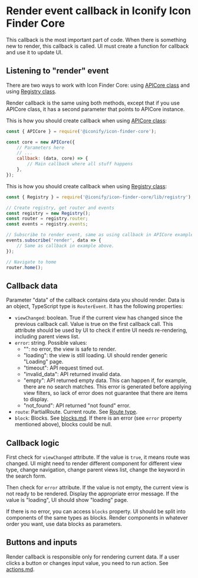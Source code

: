 # Render event callback in Iconify Icon Finder Core

This callback is the most important part of code. When there is something new to render, this callback is called. UI must create a function for callback and use it to update UI.

## Listening to "render" event

There are two ways to work with Icon Finder Core: using [APICore class](api-core.md) and using [Registry class](registry.md).

Render callback is the same using both methods, except that if you use APICore class, it has a second parameter that points to APICore instance.

This is how you should create callback when using [APICore class](api-core.md):

```js
const { APICore } = require('@iconify/icon-finder-core');

const core = new APICore({
	// Parameters here
	// ...
	callback: (data, core) => {
		// Main callback where all stuff happens
	},
});
```

This is how you should create callback when using [Registry class](registry.md):

```js
const { Registry } = require('@iconify/icon-finder-core/lib/registry');

// Create registry, get router and events
const registry = new Registry();
const router = registry.router;
const events = registry.events;

// Subscribe to render event, same as using callback in APICore example above
events.subscribe('render', data => {
	// Same as callback in example above.
});

// Navigate to home
router.home();
```

## Callback data

Parameter "data" of the callback contains data you should render. Data is an object, TypeScript type is `RouterEvent`. It has the following properties:

-   `viewChanged`: boolean. True if the current view has changed since the previous callback call. Value is true on the first callback call. This attribute should be used by UI to check if entire UI needs re-rendering, including parent views list.
-   `error`: string. Possible values:
    -   "": no error, the view is safe to render.
    -   "loading": the view is still loading. UI should render generic "Loading" page.
    -   "timeout": API request timed out.
    -   "invalid_data": API returned invalid data.
    -   "empty": API returned empty data. This can happen if, for example, there are no search matches. This error is generated before applying view filters, so lack of error does not guarantee that there are items to display.
    -   "not_found": API returned "not found" error.
-   `route`: PartialRoute. Current route. See [Route type](types.md#route).
-   `block`: Blocks. See [blocks.md](blocks.md). If there is an error (see `error` property mentioned above), blocks could be null.

## Callback logic

First check for `viewChanged` attribute. If the value is `true`, it means route was changed. UI might need to render different component for different view type, change navigation, change parent views list, change the keyword in the search form.

Then check for `error` attribute. If the value is not empty, the current view is not ready to be rendered. Display the appropriate error message. If the value is "loading", UI should show "loading" page.

If there is no error, you can access `blocks` property. UI should be split into components of the same types as blocks. Render components in whatever order you want, use data blocks as parameters.

## Buttons and inputs

Render callback is responsible only for rendering current data. If a user clicks a button or changes input value, you need to run action. See [actions.md](actions.md).
